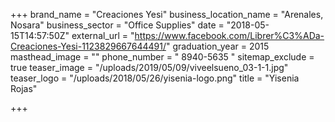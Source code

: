 +++
brand_name = "Creaciones Yesi"
business_location_name = "Arenales, Nosara"
business_sector = "Office Supplies"
date = "2018-05-15T14:57:50Z"
external_url = "https://www.facebook.com/Librer%C3%ADa-Creaciones-Yesi-1123829667644491/"
graduation_year = 2015
masthead_image = ""
phone_number = " 8940-5635 "
sitemap_exclude = true
teaser_image = "/uploads/2019/05/09/viveelsueno_03-1-1.jpg"
teaser_logo = "/uploads/2018/05/26/yisenia-logo.png"
title = "Yisenia Rojas"

+++
